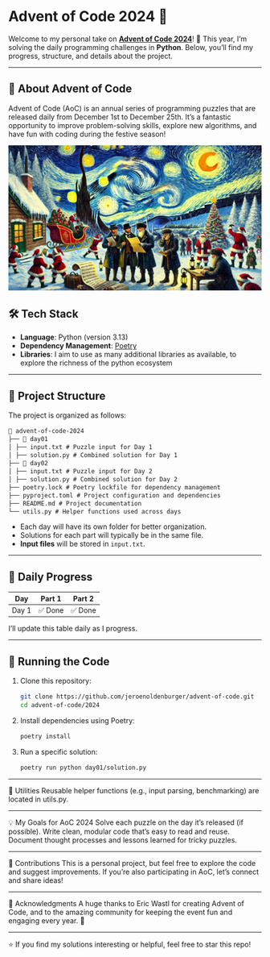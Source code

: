 # Advent of Code 2024 🎄

Welcome to my personal take on **[Advent of Code 2024](https://adventofcode.com/2024)**! 🚀 This year, I’m solving the daily programming challenges in **Python**. Below, you’ll find my progress, structure, and details about the project.

---

## 🎯 About Advent of Code
Advent of Code (AoC) is an annual series of programming puzzles that are released daily from December 1st to December 25th. It’s a fantastic opportunity to improve problem-solving skills, explore new algorithms, and have fun with coding during the festive season!

![aoc2024.webp](aoc2024.webp)

## 🛠️ Tech Stack
- **Language**: Python (version 3.13)
- **Dependency Management**: [Poetry](https://python-poetry.org/)
- **Libraries**: I aim to use as many additional libraries as available, to explore the richness of the python ecosystem

---

## 📁 Project Structure
The project is organized as follows:

```
📂 advent-of-code-2024
├── 📂 day01
│ ├── input.txt # Puzzle input for Day 1
│ ├── solution.py # Combined solution for Day 1
├── 📂 day02
│ ├── input.txt # Puzzle input for Day 2
│ ├── solution.py # Combined solution for Day 2
├── poetry.lock # Poetry lockfile for dependency management
├── pyproject.toml # Project configuration and dependencies
├── README.md # Project documentation
└── utils.py # Helper functions used across days
```

- Each day will have its own folder for better organization.
- Solutions for each part will typically be in the same file.
- **Input files** will be stored in `input.txt`.

---

## 🎄 Daily Progress
| Day     | Part 1 | Part 2 |
|---------|--------|--------|
| Day 1   | ✅ Done | ✅ Done |

I’ll update this table daily as I progress.

---

## 🚀 Running the Code
1. Clone this repository:
   ```bash
   git clone https://github.com/jeroenoldenburger/advent-of-code.git
   cd advent-of-code/2024
   ```
2. Install dependencies using Poetry:
    ```bash
   poetry install
    ```
3. Run a specific solution:
    ```bash
    poetry run python day01/solution.py
    ```

---

🔧 Utilities
Reusable helper functions (e.g., input parsing, benchmarking) are located in utils.py.

---

💡 My Goals for AoC 2024
Solve each puzzle on the day it’s released (if possible).
Write clean, modular code that’s easy to read and reuse.
Document thought processes and lessons learned for tricky puzzles.

---

🤝 Contributions
This is a personal project, but feel free to explore the code and suggest improvements. If you’re also participating in AoC, let’s connect and share ideas!

---

🎅 Acknowledgments
A huge thanks to Eric Wastl for creating Advent of Code, and to the amazing community for keeping the event fun and engaging every year. 🎉

---

⭐ If you find my solutions interesting or helpful, feel free to star this repo!
